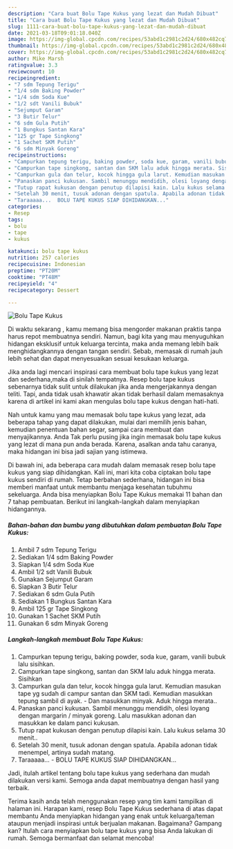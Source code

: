 ```yaml
---
description: "Cara buat Bolu Tape Kukus yang lezat dan Mudah Dibuat"
title: "Cara buat Bolu Tape Kukus yang lezat dan Mudah Dibuat"
slug: 1111-cara-buat-bolu-tape-kukus-yang-lezat-dan-mudah-dibuat
date: 2021-03-18T09:01:18.040Z
image: https://img-global.cpcdn.com/recipes/53abd1c2981c2d24/680x482cq70/bolu-tape-kukus-foto-resep-utama.jpg
thumbnail: https://img-global.cpcdn.com/recipes/53abd1c2981c2d24/680x482cq70/bolu-tape-kukus-foto-resep-utama.jpg
cover: https://img-global.cpcdn.com/recipes/53abd1c2981c2d24/680x482cq70/bolu-tape-kukus-foto-resep-utama.jpg
author: Mike Marsh
ratingvalue: 3.3
reviewcount: 10
recipeingredient:
- "7 sdm Tepung Terigu"
- "1/4 sdm Baking Powder"
- "1/4 sdm Soda Kue"
- "1/2 sdt Vanili Bubuk"
- "Sejumput Garam"
- "3 Butir Telur"
- "6 sdm Gula Putih"
- "1 Bungkus Santan Kara"
- "125 gr Tape Singkong"
- "1 Sachet SKM Putih"
- "6 sdm Minyak Goreng"
recipeinstructions:
- "Campurkan tepung terigu, baking powder, soda kue, garam, vanili bubuk lalu sisihkan."
- "Campurkan tape singkong, santan dan SKM lalu aduk hingga merata. Sisihkan"
- "Campurkan gula dan telur, kocok hingga gula larut. Kemudian masukan tape yg sudah di campur santan dan SKM tadi. Kemudian masukkan tepung sambil di ayak.  Dan masukkan minyak. Aduk hingga merata.."
- "Panaskan panci kukusan. Sambil menunggu mendidih, olesi loyang dengan margarin / minyak goreng. Lalu masukkan adonan dan masukkan ke dalam panci kukusan."
- "Tutup rapat kukusan dengan penutup dilapisi kain. Lalu kukus selama 30 menit.."
- "Setelah 30 menit, tusuk adonan dengan spatula. Apabila adonan tidak menempel, artinya sudah matang."
- "Taraaaaa...  BOLU TAPE KUKUS SIAP DIHIDANGKAN..."
categories:
- Resep
tags:
- bolu
- tape
- kukus

katakunci: bolu tape kukus 
nutrition: 257 calories
recipecuisine: Indonesian
preptime: "PT20M"
cooktime: "PT48M"
recipeyield: "4"
recipecategory: Dessert

---
```



![Bolu Tape Kukus](https://img-global.cpcdn.com/recipes/53abd1c2981c2d24/680x482cq70/bolu-tape-kukus-foto-resep-utama.jpg)

Di waktu  sekarang , kamu memang bisa mengorder makanan praktis tanpa harus repot membuatnya sendiri. Namun, bagi kita yang mau menyuguhkan hidangan eksklusif untuk keluarga tercinta, maka anda memang lebih baik menghidangkannya dengan tangan sendiri. Sebab, memasak di rumah jauh lebih sehat dan dapat menyesuaikan sesuai kesukaan keluarga.

Jika anda lagi mencari inspirasi cara membuat bolu tape kukus yang lezat dan sederhana,maka di sinilah tempatnya. Resep bolu tape kukus  sebenarnya tidak sulit untuk dilakukan jika anda mengerjakannya dengan teliti. Tapi, anda tidak usah khawatir akan tidak berhasil dalam memasaknya 
karena di artikel ini kami akan mengulas bolu tape kukus dengan hati-hati.  



Nah untuk kamu yang mau memasak bolu tape kukus yang lezat, ada beberapa tahap yang dapat dilakukan, mulai dari memilih jenis bahan, kemudian penentuan bahan segar, sampai cara membuat dan menyajikannya. Anda Tak perlu pusing jika ingin memasak bolu tape kukus yang lezat di mana pun anda berada. Karena, asalkan anda  tahu caranya, maka hidangan ini bisa jadi sajian yang istimewa.

Di bawah ini, ada beberapa cara mudah dalam memasak resep bolu tape kukus yang siap dihidangkan. Kali ini, mari kita coba ciptakan bolu tape kukus sendiri di rumah. Tetap berbahan sederhana, hidangan ini bisa memberi manfaat untuk membantu menjaga kesehatan tubuhmu sekeluarga. Anda bisa menyiapkan Bolu Tape Kukus memakai 11 bahan dan 7 tahap pembuatan. Berikut ini langkah-langkah dalam menyiapkan hidangannya.

<!--inarticleads1-->

##### Bahan-bahan dan bumbu yang dibutuhkan dalam pembuatan Bolu Tape Kukus:

1. Ambil 7 sdm Tepung Terigu
1. Sediakan 1/4 sdm Baking Powder
1. Siapkan 1/4 sdm Soda Kue
1. Ambil 1/2 sdt Vanili Bubuk
1. Gunakan Sejumput Garam
1. Siapkan 3 Butir Telur
1. Sediakan 6 sdm Gula Putih
1. Sediakan 1 Bungkus Santan Kara
1. Ambil 125 gr Tape Singkong
1. Gunakan 1 Sachet SKM Putih
1. Gunakan 6 sdm Minyak Goreng




<!--inarticleads2-->

##### Langkah-langkah membuat Bolu Tape Kukus:

1. Campurkan tepung terigu, baking powder, soda kue, garam, vanili bubuk lalu sisihkan.
1. Campurkan tape singkong, santan dan SKM lalu aduk hingga merata. Sisihkan
1. Campurkan gula dan telur, kocok hingga gula larut. Kemudian masukan tape yg sudah di campur santan dan SKM tadi. Kemudian masukkan tepung sambil di ayak.  - Dan masukkan minyak. Aduk hingga merata..
1. Panaskan panci kukusan. Sambil menunggu mendidih, olesi loyang dengan margarin / minyak goreng. Lalu masukkan adonan dan masukkan ke dalam panci kukusan.
1. Tutup rapat kukusan dengan penutup dilapisi kain. Lalu kukus selama 30 menit..
1. Setelah 30 menit, tusuk adonan dengan spatula. Apabila adonan tidak menempel, artinya sudah matang.
1. Taraaaaa...  - BOLU TAPE KUKUS SIAP DIHIDANGKAN...




Jadi, itulah artikel tentang  bolu tape kukus  yang sederhana dan mudah dilakukan versi kami. Semoga anda dapat membuatnya dengan hasil yang terbaik. 

Terima kasih anda telah menggunakan resep yang tim kami tampilkan di halaman ini. Harapan kami, resep  Bolu Tape Kukus sederhana di atas dapat membantu Anda menyiapkan hidangan yang enak untuk keluarga/teman ataupun menjadi inspirasi untuk berjualan makanan. Bagaimana? Gampang kan? Itulah cara menyiapkan bolu tape kukus yang bisa Anda lakukan di rumah. Semoga bermanfaat dan selamat mencoba!

